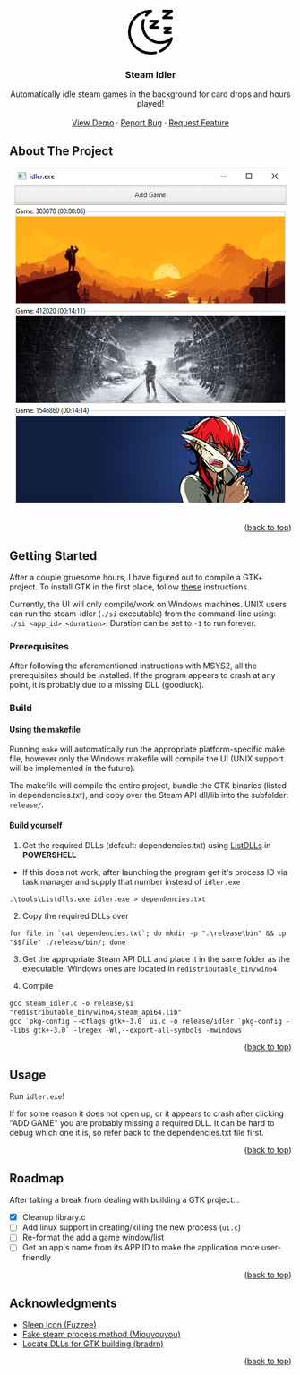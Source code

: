 <div id="top"></div>
<!--
*** Thanks for checking out the Best-README-Template. If you have a suggestion
*** that would make this better, please fork the repo and create a pull request
*** or simply open an issue with the tag "enhancement".
*** Don't forget to give the project a star!
*** Thanks again! Now go create something AMAZING! :D
-->



<!-- PROJECT SHIELDS -->
<!--
*** I'm using markdown "reference style" links for readability.
*** Reference links are enclosed in brackets [ ] instead of parentheses ( ).
*** See the bottom of this document for the declaration of the reference variables
*** for contributors-url, forks-url, etc. This is an optional, concise syntax you may use.
*** https://www.markdownguide.org/basic-syntax/#reference-style-links
-->



<!-- PROJECT LOGO -->
<br />
<div align="center">
  <a href="https://github.com/iPanja/steam-idler">
    <img src="images/moon.png" alt="Logo" width="80" height="80">
  </a>

<h3 align="center">Steam Idler</h3>

  <p align="center">
    Automatically idle steam games in the background for card drops and hours played!
    <br />
    <br />
    <a href="https://github.com/iPanja/steam-idler">View Demo</a>
    ·
    <a href="https://github.com/iPanja/steam-idler/issues">Report Bug</a>
    ·
    <a href="https://github.com/iPanja/steam-idler/issues">Request Feature</a>
  </p>
</div>



<!-- ABOUT THE PROJECT -->
## About The Project
<div align="center">
    <img src="images/screencap2.png" alt="Screenshot of application">
</div>

<p align="right">(<a href="#top">back to top</a>)</p>



<!-- GETTING STARTED -->
## Getting Started

After a couple gruesome hours, I have figured out to compile a GTK+ project.
To install GTK in the first place, follow [these](https://www.gtk.org/docs/installations/windows) instructions.

Currently, the UI will only compile/work on Windows machines. UNIX users can run the steam-idler (`./si` executable) from the command-line using: `./si <app_id> <duration>`. Duration can be set to `-1` to run forever.

### Prerequisites

After following the aforementioned instructions with MSYS2, all the prerequisites should be installed. If the program appears to crash at any point, it is probably due to a missing DLL (goodluck).

### Build
#### Using the makefile

Running `make` will automatically run the appropriate platform-specific make file, however only the Windows makefile will compile the UI (UNIX support will be implemented in the future).

The makefile will compile the entire project, bundle the GTK binaries (listed in dependencies.txt), and copy over the Steam API dll/lib into the subfolder: `release/`.

#### Build yourself
1. Get the required DLLs (default: dependencies.txt) using [ListDLLs](https://docs.microsoft.com/en-us/sysinternals/downloads/listdlls) in **POWERSHELL**
* If this does not work, after launching the program get it's process ID via task manager and supply that number instead of `idler.exe`
```
.\tools\Listdlls.exe idler.exe > dependencies.txt
```
2. Copy the required DLLs over
```
for file in `cat dependencies.txt`; do mkdir -p ".\release\bin" && cp "$$file" ./release/bin/; done
```
3. Get the appropriate Steam API DLL and place it in the same folder as the executable. Windows ones are located in `redistributable_bin/win64`

4. Compile
```
gcc steam_idler.c -o release/si "redistributable_bin/win64/steam_api64.lib"
gcc `pkg-config --cflags gtk+-3.0` ui.c -o release/idler `pkg-config --libs gtk+-3.0` -lregex -Wl,--export-all-symbols -mwindows
```

<p align="right">(<a href="#top">back to top</a>)</p>



<!-- USAGE EXAMPLES -->
## Usage

Run `idler.exe`!

If for some reason it does not open up, or it appears to crash after clicking "ADD GAME" you are probably missing a required DLL. It can be hard to debug which one it is, so refer back to the dependencies.txt file first.

<p align="right">(<a href="#top">back to top</a>)</p>



<!-- ROADMAP -->
## Roadmap
After taking a break from dealing with building a GTK project...
- [x] Cleanup library.c
- [ ] Add linux support in creating/killing the new process (`ui.c`)
- [ ] Re-format the add a game window/list
- [ ] Get an app's name from its APP ID to make the application more user-friendly

<p align="right">(<a href="#top">back to top</a>)</p>



<!-- ACKNOWLEDGMENTS -->
## Acknowledgments
* [Sleep Icon (Fuzzee)](https://www.flaticon.com/free-icons/sleep)
* [Fake steam process method (Miouyouyou)](https://gist.github.com/Miouyouyou/2543eb6fb66d7682c85b42f1b4c4d381#file-steam-idler-c)
* [Locate DLLs for GTK building (bradrn)](https://stackoverflow.com/questions/49092784/how-to-distribute-a-gtk-application-on-windows)

<p align="right">(<a href="#top">back to top</a>)</p>



<!-- MARKDOWN LINKS & IMAGES -->
<!-- https://www.markdownguide.org/basic-syntax/#reference-style-links -->
[contributors-shield]: https://img.shields.io/github/contributors/iPanja/steam-idler.svg?style=for-the-badge
[contributors-url]: https://github.com/iPanja/steam-idler/graphs/contributors
[forks-shield]: https://img.shields.io/github/forks/iPanja/steam-idler.svg?style=for-the-badge
[forks-url]: https://github.com/iPanja/steam-idler/network/members
[stars-shield]: https://img.shields.io/github/stars/iPanja/steam-idler.svg?style=for-the-badge
[stars-url]: https://github.com/iPanja/steam-idler/stargazers
[issues-shield]: https://img.shields.io/github/issues/iPanja/steam-idler.svg?style=for-the-badge
[issues-url]: https://github.com/iPanja/steam-idler/issues
[license-shield]: https://img.shields.io/github/license/iPanja/steam-idler.svg?style=for-the-badge
[license-url]: https://github.com/iPanja/steam-idler/blob/master/LICENSE.txt
[linkedin-shield]: https://img.shields.io/badge/-LinkedIn-black.svg?style=for-the-badge&logo=linkedin&colorB=555
[linkedin-url]: https://linkedin.com/in/linkedin_username
[product-screenshot]: screencap.png
